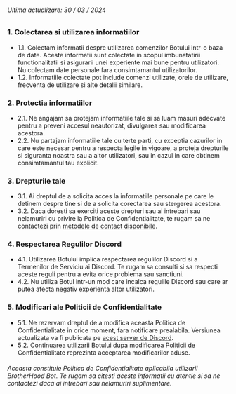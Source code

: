 ###### Ultima actualizare: 30 / 03 / 2024


### 1. Colectarea si utilizarea informatiilor
- 1.1. Colectam informatii despre utilizarea comenzilor Botului intr-o baza de date. Aceste informatii sunt colectate in scopul imbunatatirii functionalitatii si asigurarii unei experiente mai bune pentru utilizatori. Nu colectam date personale fara consimtamantul utilizatorilor.
- 1.2. Informatiile colectate pot include comenzi utilizate, orele de utilizare, frecventa de utilizare si alte detalii similare.

### 2. Protectia informatiilor
- 2.1. Ne angajam sa protejam informatiile tale si sa luam masuri adecvate pentru a preveni accesul neautorizat, divulgarea sau modificarea acestora.
- 2.2. Nu partajam informatiile tale cu terte parti, cu exceptia cazurilor in care este necesar pentru a respecta legile in vigoare, a proteja drepturile si siguranta noastra sau a altor utilizatori, sau in cazul in care obtinem consimtamantul tau explicit.

### 3. Drepturile tale
- 3.1. Ai dreptul de a solicita acces la informatiile personale pe care le detinem despre tine si de a solicita corectarea sau stergerea acestora.
- 3.2. Daca doresti sa exerciti aceste drepturi sau ai intrebari sau nelamuriri cu privire la Politica de Confidentialitate, te rugam sa ne contactezi prin [metodele de contact disponibile](https://acidrpg.com/contact).

### 4. Respectarea Regulilor Discord
- 4.1. Utilizarea Botului implica respectarea regulilor Discord si a Termenilor de Serviciu ai Discord. Te rugam sa consulti si sa respecti aceste reguli pentru a evita orice problema sau sanctiuni.
- 4.2. Nu utiliza Botul intr-un mod care incalca regulile Discord sau care ar putea afecta negativ experienta altor utilizatori.

### 5. Modificari ale Politicii de Confidentialitate
- 5.1. Ne rezervam dreptul de a modifica aceasta Politica de Confidentialitate in orice moment, fara notificare prealabila. Versiunea actualizata va fi publicata pe [acest server de Discord](https://discord.gg/SveVaUgx3k).
- 5.2. Continuarea utilizarii Botului dupa modificarea Politicii de Confidentialitate reprezinta acceptarea modificarilor aduse.

###### Aceasta constituie Politica de Confidentialitate aplicabila utilizarii BrotherHood Bot. Te rugam sa citesti aceste informatii cu atentie si sa ne contactezi daca ai intrebari sau nelamuriri suplimentare.
